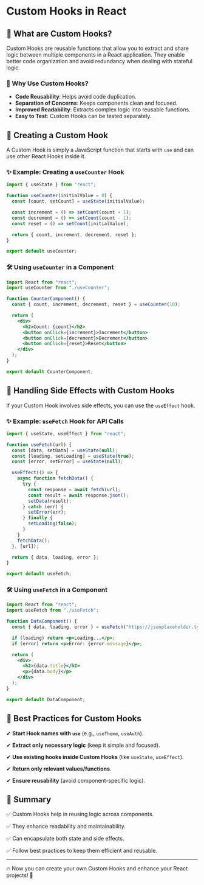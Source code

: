 # Custom Hooks in React

## 🔹 What are Custom Hooks?
Custom Hooks are reusable functions that allow you to extract and share logic between multiple components in a React application. They enable better code organization and avoid redundancy when dealing with stateful logic.

### 📝 Why Use Custom Hooks?
- **Code Reusability**: Helps avoid code duplication.
- **Separation of Concerns**: Keeps components clean and focused.
- **Improved Readability**: Extracts complex logic into reusable functions.
- **Easy to Test**: Custom Hooks can be tested separately.

## 🔹 Creating a Custom Hook
A Custom Hook is simply a JavaScript function that starts with `use` and can use other React Hooks inside it.

### ✨ Example: Creating a `useCounter` Hook
```jsx
import { useState } from "react";

function useCounter(initialValue = 0) {
  const [count, setCount] = useState(initialValue);

  const increment = () => setCount(count + 1);
  const decrement = () => setCount(count - 1);
  const reset = () => setCount(initialValue);

  return { count, increment, decrement, reset };
}

export default useCounter;
```

### 🛠 Using `useCounter` in a Component
```jsx
import React from "react";
import useCounter from "./useCounter";

function CounterComponent() {
  const { count, increment, decrement, reset } = useCounter(10);

  return (
    <div>
      <h2>Count: {count}</h2>
      <button onClick={increment}>Increment</button>
      <button onClick={decrement}>Decrement</button>
      <button onClick={reset}>Reset</button>
    </div>
  );
}

export default CounterComponent;
```

## 🔹 Handling Side Effects with Custom Hooks
If your Custom Hook involves side effects, you can use the `useEffect` hook.

### ✨ Example: `useFetch` Hook for API Calls
```jsx
import { useState, useEffect } from "react";

function useFetch(url) {
  const [data, setData] = useState(null);
  const [loading, setLoading] = useState(true);
  const [error, setError] = useState(null);

  useEffect(() => {
    async function fetchData() {
      try {
        const response = await fetch(url);
        const result = await response.json();
        setData(result);
      } catch (err) {
        setError(err);
      } finally {
        setLoading(false);
      }
    }
    fetchData();
  }, [url]);

  return { data, loading, error };
}

export default useFetch;
```

### 🛠 Using `useFetch` in a Component
```jsx
import React from "react";
import useFetch from "./useFetch";

function DataComponent() {
  const { data, loading, error } = useFetch("https://jsonplaceholder.typicode.com/posts/1");

  if (loading) return <p>Loading...</p>;
  if (error) return <p>Error: {error.message}</p>;

  return (
    <div>
      <h2>{data.title}</h2>
      <p>{data.body}</p>
    </div>
  );
}

export default DataComponent;
```

## 🔹 Best Practices for Custom Hooks
✔ **Start Hook names with `use`** (e.g., `useTheme`, `useAuth`).

✔ **Extract only necessary logic** (keep it simple and focused).

✔ **Use existing hooks inside Custom Hooks** (like `useState`, `useEffect`).

✔ **Return only relevant values/functions**.

✔ **Ensure reusability** (avoid component-specific logic).


## 🔹 Summary
✅ Custom Hooks help in reusing logic across components.

✅ They enhance readability and maintainability.

✅ Can encapsulate both state and side effects.

✅ Follow best practices to keep them efficient and reusable.


---
🔥 Now you can create your own Custom Hooks and enhance your React projects! 🚀

